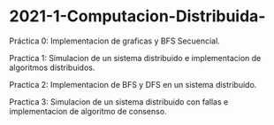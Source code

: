 # 2021-1-Computacion-Distribuida-

Práctica 0: Implementacion de graficas y BFS Secuencial.

Practica 1: Simulacion de un sistema distribuido e implementacion de algoritmos distribuidos.

Practica 2: Implementacion de BFS y DFS en un sistema distribuido.

Practica 3: Simulacion de un sistema distribuido con fallas e implementacion de algoritmo de consenso.

